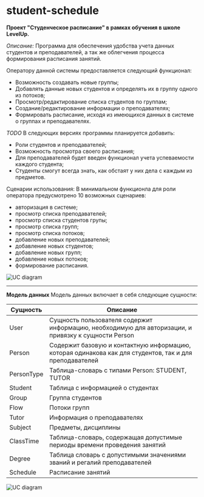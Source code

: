 # student-schedule
**Проект "Студенческое расписание" в рамках обучения в школе LevelUp.**

*Описание:*
Программа для обеспечения удобства учета данных студентов и преподавателей, а так же облегчения процесса формирования расписания занятий.

Оператору данной системы предоставляется следующий функционал:
  - Возможность создавать новые группы;
  - Добавлять данные новых студентов и определять их в группу одного из потоков;
  - Просмотр/редактирование списка студентов по группам;
  - Создание/редактирование информации о преподавателях;
  - Формировать расписание, исходя из имеющихся данных в системе о группах и преподавателях.
  
*TODO*
В следующих версиях программы планируется добавить:
  - Роли студентов и преподавателей;
  - Возможность просмотра своего расписания;
  - Для преподавателей будет введен функционал учета успеваемости каждого студента;
  - Студенты смогут всегда знать, как обстаят у них дела с каждым из предметов.

Сценарии использования:
В минимальном функционла для роли оператора предусмотрено 10 возможных сценариев:
  - авторизация в системе;
  - просмотр списка преподавателей;
  - просмотр списка студентов групы;
  - просмотр списка групп;
  - просмотр списка потоков;
  - добавление новых преподавателей;
  - добавление новых студентов;
  - добавление новых групп;
  - добавление новых потоков;
  - формирование расписания.

![UC diagram](https://github.com/Alex-Antonov/student-schedule/blob/master/use%20case%20operator%20diagram.png)
***
**Модель данных**
Модель данных включает в себя следующие сущности:

| Сущность  |Описание                                                                                                   |
| ---       | ---                                                                                                       |
| User      |   Сущность пользователя содержит информацию, необходимую для авторизации, и привязку к сущности Person    |
| Person    |   Содержит базовую и контактную информацию, которая одинакова как для студентов, так и для преподавателей |
| PersonType|   Таблица-словарь с типами Person: STUDENT, TUTOR                                                         |
| Student   |   Таблица с информацией о студентах                                                                       |
| Group     |   Группа студентов                                                                                        |
| Flow      |   Потоки групп                                                                                            |
| Tutor     |   Информация о преподавателях                                                                             |
| Subject   |   Предметы, дисциплины                                                                                    |
| ClassTime |   Таблица-словарь, содержащая допустимые периоды времени проведения занятий                               |
| Degree    |   Таблица словарь с допустимыми значениями званий и регалий преподавателей                                |
| Schedule  |   Расписание занятий                                                                                      |

![UC diagram](https://github.com/Alex-Antonov/student-schedule/blob/master/model.png)
